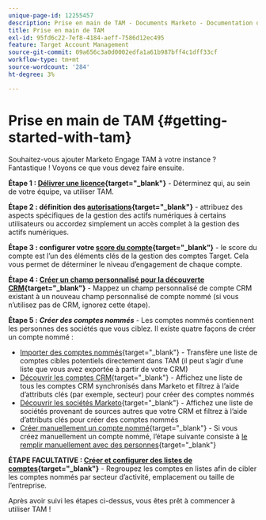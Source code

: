```yaml
---
unique-page-id: 12255457
description: Prise en main de TAM - Documents Marketo - Documentation du produit
title: Prise en main de TAM
exl-id: 95fd6c22-7ef8-4184-aeff-7586d12ec495
feature: Target Account Management
source-git-commit: 09a656c3a0d0002edfa1a61b987bff4c1dff33cf
workflow-type: tm+mt
source-wordcount: '284'
ht-degree: 3%

---
```


# Prise en main de TAM {#getting-started-with-tam}

Souhaitez-vous ajouter Marketo Engage TAM à votre instance ? Fantastique ! Voyons ce que vous devez faire ensuite.

**Étape 1 : [Délivrer une licence](/help/marketo/product-docs/target-account-management/setup-tam/issue-a-license.md){target="_blank"}** - Déterminez qui, au sein de votre équipe, va utiliser TAM.

**Étape 2 : définition des [autorisations](/help/marketo/product-docs/target-account-management/setup-tam/permissions.md){target="_blank"}** - attribuez des aspects spécifiques de la gestion des actifs numériques à certains utilisateurs ou accordez simplement un accès complet à la gestion des actifs numériques.

**Étape 3 : configurer votre [score du compte](/help/marketo/product-docs/target-account-management/setup-tam/account-score.md){target="_blank"}** - le score du compte est l’un des éléments clés de la gestion des comptes Target. Cela vous permet de déterminer le niveau d’engagement de chaque compte.

**Étape 4 : [Créer un champ personnalisé pour la découverte CRM](/help/marketo/product-docs/target-account-management/setup-tam/create-a-custom-field-for-crm-discovery.md){target="_blank"}** - Mappez un champ personnalisé de compte CRM existant à un nouveau champ personnalisé de compte nommé (si vous n’utilisez pas de CRM, ignorez cette étape).

**Étape 5 :** **_Créer des comptes nommés_** - Les comptes nommés contiennent les personnes des sociétés que vous ciblez. Il existe quatre façons de créer un compte nommé :

* [Importer des comptes nommés](/help/marketo/product-docs/target-account-management/target/named-accounts/import-named-accounts.md){target="_blank"} - Transfère une liste de comptes cibles potentiels directement dans TAM (il peut s’agir d’une liste que vous avez exportée à partir de votre CRM)
* [Découvrir les comptes CRM](/help/marketo/product-docs/target-account-management/target/named-accounts/discover-accounts.md#discover-crm-accounts){target="_blank"} - Affichez une liste de tous les comptes CRM synchronisés dans Marketo et filtrez à l’aide d’attributs clés (par exemple, secteur) pour créer des comptes nommés
* [Découvrir les sociétés Marketo](/help/marketo/product-docs/target-account-management/target/named-accounts/discover-accounts.md#discover-marketo-companies){target="_blank"} - Affichez une liste de sociétés provenant de sources autres que votre CRM et filtrez à l’aide d’attributs clés pour créer des comptes nommés
* [Créer manuellement un compte nommé](/help/marketo/product-docs/target-account-management/target/named-accounts/create-a-named-account.md){target="_blank"} - Si vous créez manuellement un compte nommé, l’étape suivante consiste à [le remplir manuellement avec des personnes](/help/marketo/product-docs/target-account-management/target/named-accounts/add-people-to-a-named-account.md){target="_blank"}

**ÉTAPE FACULTATIVE : [Créer et configurer des listes de comptes](/help/marketo/product-docs/target-account-management/target/account-lists.md#create-a-new-account-list){target="_blank"}** - Regroupez les comptes en listes afin de cibler les comptes nommés par secteur d’activité, emplacement ou taille de l’entreprise.

Après avoir suivi les étapes ci-dessus, vous êtes prêt à commencer à utiliser TAM !
